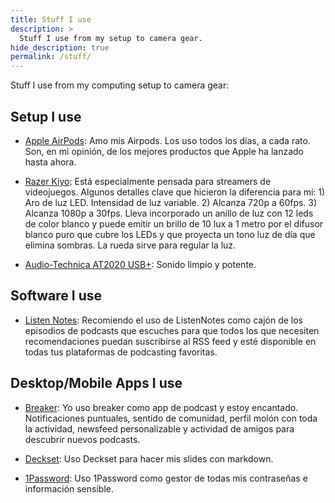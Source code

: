 ```yaml
---
title: Stuff I use
description: >
  Stuff I use from my setup to camera gear.
hide_description: true
permalink: /stuff/
---
```


Stuff I use from my computing setup to camera gear:

## Setup I use

* [Apple AirPods](https://www.apple.com/airpods/): Amo mis Airpods. Los uso todos los días, a cada rato. Son, en mi opinión, de los mejores productos que Apple ha lanzado hasta ahora.

* [Razer Kiyo](https://www2.razer.com/es-es/gaming-broadcaster/razer-kiyo): Está especialmente pensada para streamers de videojuegos. Algunos detalles clave que hicieron la diferencia para mí: 1) Aro de luz LED. Intensidad de luz variable. 2) Alcanza 720p a 60fps. 3) Alcanza 1080p a 30fps. Lleva incorporado un anillo de luz con 12 leds de color blanco y puede emitir un brillo de 10 lux a 1 metro por el difusor blanco puro que cubre los LEDs y que proyecta un tono luz de día que elimina sombras. La rueda sirve para regular la luz.

* [Audio-Technica AT2020 USB+](https://www.thomann.de/es/audio_technica_at2020_usb.htm): Sonido limpio y potente.

## Software I use

* [Listen Notes](https://www.listennotes.com/): Recomiendo el uso de ListenNotes como cajón de los episodios de podcasts que escuches para que todos los que necesiten recomendaciones puedan suscribirse al RSS feed y esté disponible en todas tus plataformas de podcasting favoritas.

## Desktop/Mobile Apps I use

* [Breaker](https://www.breaker.audio/): Yo uso breaker como app de podcast y estoy encantado. Notificaciones puntuales, sentido de comunidad, perfil molón con toda la actividad, newsfeed personalizable y actividad de amigos para descubrir nuevos podcasts.

* [Deckset](https://www.deckset.com/): Uso Deckset para hacer mis slides con markdown.

* [1Password](https://1password.com/): Uso 1Password como gestor de todas mis contraseñas e información sensible.
